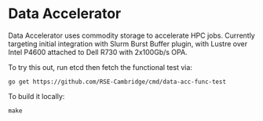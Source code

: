 # Data Accelerator

<!-- [![Build Status](https://travis-ci.org/JohnGarbutt/pfsaccel.svg?branch=master)](https://travis-ci.org/JohnGarbutt/pfsaccel)
[![Go Report Card](https://goreportcard.com/badge/github.com/johngarbutt/pfsaccel)](https://goreportcard.com/report/github.com/johngarbutt/pfsaccel)
[![Godoc](http://img.shields.io/badge/go-documentation-blue.svg?style=flat-square)](https://godoc.org/github.com/JohnGarbutt/pfsaccel)
[![Releases](https://img.shields.io/github/release/JohnGarbutt/pfsaccel/all.svg?style=flat-square)](https://github.com/JohnGarbutt/pfsaccel/releases)
[![LICENSE](https://img.shields.io/github/license/JohnGarbutt/pfsaccel.svg?style=flat-square)](https://github.com/JohnGarbutt/pfsaccel/blob/master/LICENSE)
-->

Data Accelerator uses commodity storage to accelerate HPC jobs.
Currently targeting initial integration with Slurm Burst Buffer plugin,
with Lustre over Intel P4600 attached to Dell R730 with 2x100Gb/s OPA.

To try this out, run etcd then fetch the functional test via:
```
go get https://github.com/RSE-Cambridge/cmd/data-acc-func-test
```

To build it locally:
```
make
```
